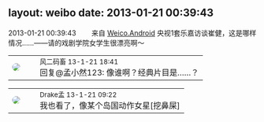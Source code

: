 layout: weibo
date: 2013-01-21 00:39:43
---
<meta name="referrer" content="no-referrer" />

2013-01-21 00:39:43  &nbsp;&nbsp;&nbsp;&nbsp;&nbsp;&nbsp; 来自 <a href="http://app.weibo.com/t/feed/l4RWD" rel="nofollow">Weico.Android</a>
央视1套乐嘉访谈崔健，这是哪样情况……——请的戏剧学院女学生很漂亮啊～ ​​​

<table style="width: 100%;">
  <tr>
    <td style="width: 40px;"><img style="border-radius:50%" src="https://tva3.sinaimg.cn/crop.0.0.639.639.50/6d2a6003jw8f3idy69w2gj20hs0hrt9g.jpg?KID=imgbed,tva&Expires=1624463415&ssig=Ijl7PgtUGo"></td>
    <td colspan="2"><small>风二码畜 13-1-21 18:41</small><br/>回复@孟小然123: 像谁啊？经典片目是……？</td>
  </tr>
</table>

<table style="width: 100%;">
  <tr>
    <td style="width: 40px;"><img style="border-radius:50%" src="https://tva2.sinaimg.cn/crop.52.55.553.553.50/483c94a3jw1eblo5ch8jxj20j60pnjwq.jpg?KID=imgbed,tva&Expires=1624463415&ssig=%2Ff7Hnj6kkw"></td>
    <td colspan="2"><small>Drake孟 13-1-21 09:22</small><br/>我也看了，像某个岛国动作女星[挖鼻屎]</td>
  </tr>
</table>
